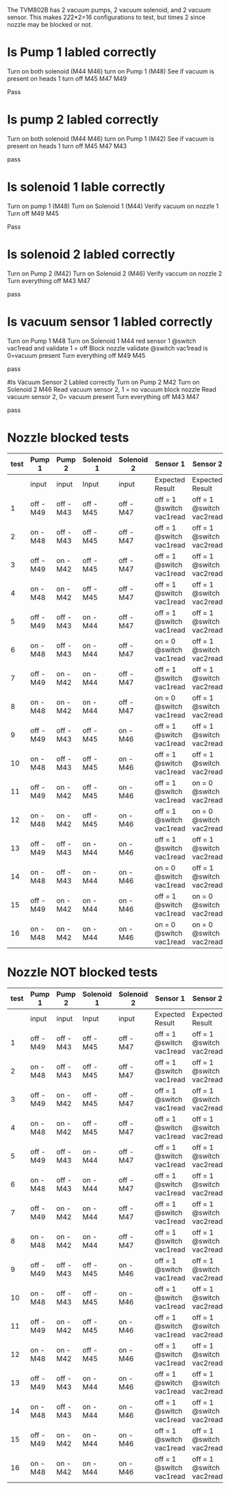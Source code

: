 The TVM802B has 2 vacuum pumps, 2 vacuum solenoid, and 2 vacuum sensor.
This makes 2*2*2*2=16 configurations to test, but times 2 since nozzle may be blocked or not.

# Is Pump 1 labled correctly
Turn on both solenoid (M44 M46)
turn on Pump 1 (M48)
See if vacuum is present on heads 1
turn off M45 M47 M49

Pass

# Is pump 2 labled correctly
Turn on both solenoid (M44 M46)
turn on Pump 1 (M42)
See if vacuum is present on heads 1
turn off M45 M47 M43

pass

# Is solenoid 1 lable correctly
Turn on pump 1 (M48)
Turn on Solenoid 1 (M44)
Verify vacuum on nozzle 1
Turn off M49 M45

Pass

# Is solenoid 2 labled correctly
Turn on Pump 2 (M42)
Turn on Solenoid 2 (M46)
Verify vaccum on nozzle 2
Turn everything off M43 M47

pass

# Is vacuum sensor 1 labled correctly
Turn on Pump 1 M48
Turn on Solenoid 1 M44
red sensor 1 @switch vac1read and validate 1 = off
Block nozzle validate @switch vac1read is 0=vacuum present
Turn everything off M49 M45

pass

#Is Vacuum Sensor 2 Labled correctly
Turn on Pump 2 M42
Turn on Solenoid 2 M46
Read vacuum sensor 2, 1 = no vacuum 
block nozzle
Read vacuum sensor 2, 0= vacuum present
Turn everything off M43 M47

pass


# Nozzle blocked tests

| test | Pump 1    | Pump 2    | Solenoid 1 | Solenoid 2 | Sensor 1                 | Sensor 2                 | Result |
| ---  | ---       | ---       | ---        | ---        | ---                      | ---                      | ---    |
|      | input     | input     | Input      | input      | Expected Result          | Expected Result          |        |
|   1  | off - M49 | off - M43 |  off - M45 | off - M47  | off = 1 @switch vac1read | off = 1 @switch vac2read |   pass     |
|   2  | on  - M48 | off - M43 |  off - M45 | off - M47  | off = 1 @switch vac1read | off = 1 @switch vac2read |        |
|   3  | off - M49 | on  - M42 |  off - M45 | off - M47  | off = 1 @switch vac1read | off = 1 @switch vac2read |        |
|   4  | on  - M48 | on  - M42 |  off - M45 | off - M47  | off = 1 @switch vac1read | off = 1 @switch vac2read |        |
|   5  | off - M49 | off - M43 |  on -  M44 | off - M47  | off = 1 @switch vac1read | off = 1 @switch vac2read |        |
|   6  | on  - M48 | off - M43 |  on -  M44 | off - M47  | on  = 0 @switch vac1read | off = 1 @switch vac2read |        |
|   7  | off - M49 | on  - M42 |  on -  M44 | off - M47  | off = 1 @switch vac1read | off = 1 @switch vac2read |        |
|   8  | on  - M48 | on  - M42 |  on -  M44 | off - M47  | on  = 0 @switch vac1read | off = 1 @switch vac2read |        |
|   9  | off - M49 | off - M43 |  off - M45 | on  - M46  | off = 1 @switch vac1read | off = 1 @switch vac2read |        |
|  10  | on  - M48 | off - M43 |  off - M45 | on  - M46  | off = 1 @switch vac1read | off = 1 @switch vac2read |        |
|  11  | off - M49 | on  - M42 |  off - M45 | on  - M46  | off = 1 @switch vac1read | on = 0  @switch vac2read |        |
|  12  | on  - M48 | on  - M42 |  off - M45 | on  - M46  | off = 1 @switch vac1read | on = 0  @switch vac2read |        |
|  13  | off - M49 | off - M43 |  on -  M44 | on  - M46  | off = 1 @switch vac1read | off = 1 @switch vac2read |        |
|  14  | on  - M48 | off - M43 |  on -  M44 | on  - M46  | on  = 0 @switch vac1read | off = 1 @switch vac2read |        |
|  15  | off - M49 | on  - M42 |  on -  M44 | on  - M46  | off = 1 @switch vac1read | on = 0  @switch vac2read |        |
|  16  | on  - M48 | on  - M42 |  on -  M44 | on  - M46  | on  = 0 @switch vac1read | on = 0  @switch vac2read |        |

# Nozzle NOT blocked tests

| test | Pump 1    | Pump 2    | Solenoid 1 | Solenoid 2 | Sensor 1                 | Sensor 2                 | Result |
| ---  | ---       | ---       | ---        | ---        | ---                      | ---                      | ---    |
|      | input     | input     | Input      | input      | Expected Result          | Expected Result          |        |
|   1  | off - M49 | off - M43 |  off - M45 | off - M47  | off = 1 @switch vac1read | off = 1 @switch vac2read |        |
|   2  | on  - M48 | off - M43 |  off - M45 | off - M47  | off = 1 @switch vac1read | off = 1 @switch vac2read |        |
|   3  | off - M49 | on  - M42 |  off - M45 | off - M47  | off = 1 @switch vac1read | off = 1 @switch vac2read |        |
|   4  | on  - M48 | on  - M42 |  off - M45 | off - M47  | off = 1 @switch vac1read | off = 1 @switch vac2read |        |
|   5  | off - M49 | off - M43 |  on -  M44 | off - M47  | off = 1 @switch vac1read | off = 1 @switch vac2read |        |
|   6  | on  - M48 | off - M43 |  on -  M44 | off - M47  | off = 1 @switch vac1read | off = 1 @switch vac2read |        |
|   7  | off - M49 | on  - M42 |  on -  M44 | off - M47  | off = 1 @switch vac1read | off = 1 @switch vac2read |        |
|   8  | on  - M48 | on  - M42 |  on -  M44 | off - M47  | off = 1 @switch vac1read | off = 1 @switch vac2read |        |
|   9  | off - M49 | off - M43 |  off - M45 | on  - M46  | off = 1 @switch vac1read | off = 1 @switch vac2read |        |
|  10  | on  - M48 | off - M43 |  off - M45 | on  - M46  | off = 1 @switch vac1read | off = 1 @switch vac2read |        |
|  11  | off - M49 | on  - M42 |  off - M45 | on  - M46  | off = 1 @switch vac1read | off = 1 @switch vac2read |        |
|  12  | on  - M48 | on  - M42 |  off - M45 | on  - M46  | off = 1 @switch vac1read | off = 1 @switch vac2read |        |
|  13  | off - M49 | off - M43 |  on -  M44 | on  - M46  | off = 1 @switch vac1read | off = 1 @switch vac2read |        |
|  14  | on  - M48 | off - M43 |  on -  M44 | on  - M46  | off = 1 @switch vac1read | off = 1 @switch vac2read |        |
|  15  | off - M49 | on  - M42 |  on -  M44 | on  - M46  | off = 1 @switch vac1read | off = 1 @switch vac2read |        |
|  16  | on  - M48 | on  - M42 |  on -  M44 | on  - M46  | off = 1 @switch vac1read | off = 1 @switch vac2read |        |